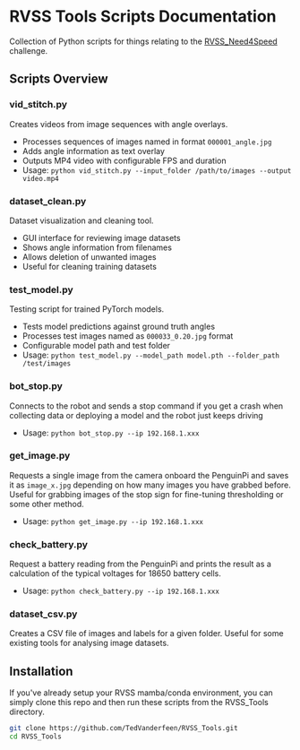 # RVSS Tools Scripts Documentation

Collection of Python scripts for things relating to the [RVSS_Need4Speed](https://github.com/rvss-australia/RVSS_Need4Speed) challenge.

## Scripts Overview

### vid_stitch.py
Creates videos from image sequences with angle overlays. 
- Processes sequences of images named in format `000001_angle.jpg`
- Adds angle information as text overlay
- Outputs MP4 video with configurable FPS and duration
- Usage: `python vid_stitch.py --input_folder /path/to/images --output video.mp4`

### dataset_clean.py 
Dataset visualization and cleaning tool.
- GUI interface for reviewing image datasets
- Shows angle information from filenames
- Allows deletion of unwanted images
- Useful for cleaning training datasets

### test_model.py
Testing script for trained PyTorch models.
- Tests model predictions against ground truth angles
- Processes test images named as `000033_0.20.jpg` format
- Configurable model path and test folder
- Usage: `python test_model.py --model_path model.pth --folder_path /test/images`

### bot_stop.py
Connects to the robot and sends a stop command if you get a crash when collecting data or deploying a model and the robot just keeps driving
- Usage: `python bot_stop.py --ip 192.168.1.xxx`

### get_image.py
Requests a single image from the camera onboard the PenguinPi and saves it as `image_x.jpg` depending on how many images you have grabbed before.
Useful for grabbing images of the stop sign for fine-tuning thresholding or some other method.
- Usage: `python get_image.py --ip 192.168.1.xxx`

### check_battery.py
Request a battery reading from the PenguinPi and prints the result as a calculation of the typical voltages for 18650 battery cells.
- Usage: `python check_battery.py --ip 192.168.1.xxx`

### dataset_csv.py
Creates a CSV file of images and labels for a given folder. Useful for some existing tools for analysing image datasets.

  
## Installation
If you've already setup your RVSS mamba/conda environment, you can simply clone this repo and then run these scripts from the RVSS_Tools directory.
```bash
git clone https://github.com/TedVanderfeen/RVSS_Tools.git
cd RVSS_Tools
